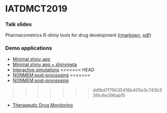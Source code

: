 # IATDMCT2019

### Talk slides

Pharmacometrics R-shiny tools for drug development ([rmarkown](index.Rmd), [pdf](index.pdf))

### Demo applications

* [Minimal shiny app](apps/minimal_app/)
* [Minimal shiny app + shinymeta](apps/minimal_app_meta/)
* [Interactive simulations](apps/SimShiny/)
<<<<<<< HEAD
* [NONMEM post-processing](https://github.com/pnolain/popkinr)
=======
* [NONMEM post-processing](github.com/pnolain/popkinr/)
>>>>>>> ddfbd7f79035416b405e3c743b33f4c6e396ab15
* [Therapeutic Drug Monitoring](apps/TDM/)
